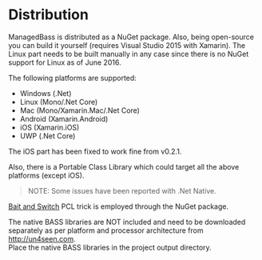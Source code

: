 # Distribution
ManagedBass is distributed as a NuGet package.
Also, being open-source you can build it yourself (requires Visual Studio 2015 with Xamarin).
The Linux part needs to be built manually in any case since there is no NuGet support for Linux as of June 2016.

The following platforms are supported:
- Windows (.Net)
- Linux (Mono/.Net Core)
- Mac (Mono/Xamarin.Mac/.Net Core)
- Android (Xamarin.Android)
- iOS (Xamarin.iOS)
- UWP (.Net Core)

The iOS part has been fixed to work fine from v0.2.1.

Also, there is a Portable Class Library which could target all the above platforms (except iOS).
> NOTE: Some issues have been reported with .Net Native.

[Bait and Switch](http://log.paulbetts.org/the-bait-and-switch-pcl-trick/) PCL trick is employed through the NuGet package.

The native BASS libraries are NOT included and need to be downloaded separately as per platform and processor architecture from http://un4seen.com.  
Place the native BASS libraries in the project output directory.